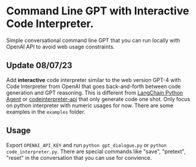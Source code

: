 # Command Line GPT with Interactive Code Interpreter.
Simple conversational command line GPT that you can run locally with OpenAI API to avoid web usage constraints.
## Update 08/07/23
Add **interactive** code interpreter similar to the web version GPT-4 with Code Interpreter from OpenAI that goes back-and-forth between code generation and GPT reasoning. This is different from [LangChain Python Agent](https://python.langchain.com/docs/integrations/toolkits/python) or [codeinterpreter-api](https://github.com/shroominic/codeinterpreter-api.git) that only generate code one shot. Only focus on python interpreter with numeric usages for now. There are some examples in the `examples` folder.
## Usage
Export `OPENAI_API_KEY` and run `python gpt_dialogue.py` or `python code_interpreter.py`. There are special commands like "save", "pretext", "reset" in the conversation that you can use for convience. 


